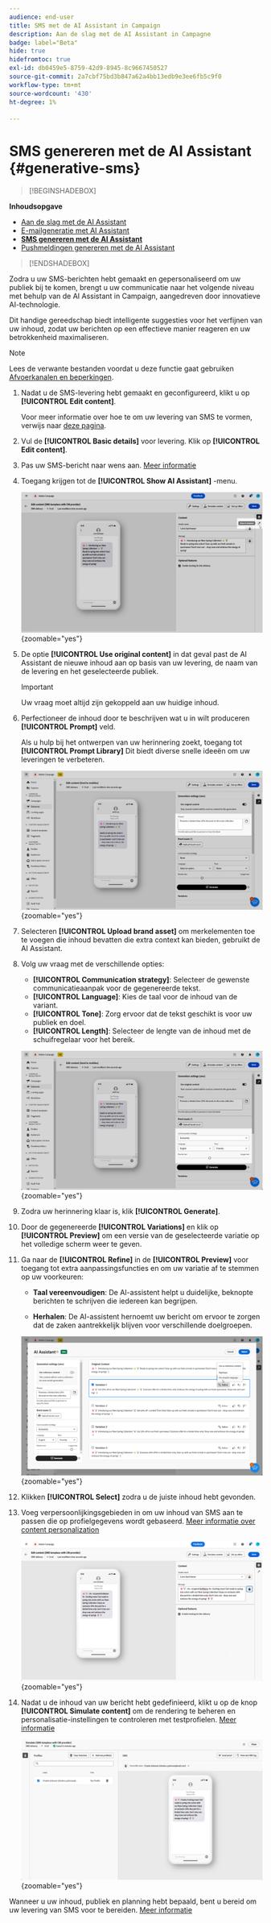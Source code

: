 ```yaml
---
audience: end-user
title: SMS met de AI Assistant in Campaign
description: Aan de slag met de AI Assistant in Campagne
badge: label="Beta"
hide: true
hidefromtoc: true
exl-id: db0459e5-8759-42d9-8945-8c9667450527
source-git-commit: 2a7cbf75bd3b847a62a4bb13edb9e3ee6fb5c9f0
workflow-type: tm+mt
source-wordcount: '430'
ht-degree: 1%

---
```


# SMS genereren met de AI Assistant {#generative-sms}

>[!BEGINSHADEBOX]

**Inhoudsopgave**

* [Aan de slag met de AI Assistant](generative-gs.md)
* [E-mailgeneratie met AI Assistant](generative-content.md)
* **[SMS genereren met de AI Assistant](generative-sms.md)**
* [Pushmeldingen genereren met de AI Assistant](generative-push.md)

>[!ENDSHADEBOX]

Zodra u uw SMS-berichten hebt gemaakt en gepersonaliseerd om uw publiek bij te komen, brengt u uw communicatie naar het volgende niveau met behulp van de AI Assistant in Campaign, aangedreven door innovatieve AI-technologie.

Dit handige gereedschap biedt intelligente suggesties voor het verfijnen van uw inhoud, zodat uw berichten op een effectieve manier reageren en uw betrokkenheid maximaliseren.

>[!NOTE]
>
>Lees de verwante bestanden voordat u deze functie gaat gebruiken [Afvoerkanalen en beperkingen](generative-gs.md#guardrails-and-limitations).

1. Nadat u de SMS-levering hebt gemaakt en geconfigureerd, klikt u op **[!UICONTROL Edit content]**.

   Voor meer informatie over hoe te om uw levering van SMS te vormen, verwijs naar [deze pagina](../sms/create-sms.md).

1. Vul de **[!UICONTROL Basic details]** voor levering. Klik op **[!UICONTROL Edit content]**.

1. Pas uw SMS-bericht naar wens aan. [Meer informatie](../sms/content-sms.md)

1. Toegang krijgen tot de **[!UICONTROL Show AI Assistant]** -menu.

   ![](assets/sms-genai-1.png){zoomable=&quot;yes&quot;}

1. De optie **[!UICONTROL Use original content]** in dat geval past de AI Assistant de nieuwe inhoud aan op basis van uw levering, de naam van de levering en het geselecteerde publiek.

   >[!IMPORTANT]
   >
   > Uw vraag moet altijd zijn gekoppeld aan uw huidige inhoud.

1. Perfectioneer de inhoud door te beschrijven wat u in wilt produceren **[!UICONTROL Prompt]** veld.

   Als u hulp bij het ontwerpen van uw herinnering zoekt, toegang tot **[!UICONTROL Prompt Library]** Dit biedt diverse snelle ideeën om uw leveringen te verbeteren.

   ![](assets/sms-genai-2.png){zoomable=&quot;yes&quot;}

1. Selecteren **[!UICONTROL Upload brand asset]** om merkelementen toe te voegen die inhoud bevatten die extra context kan bieden, gebruikt de AI Assistant.

1. Volg uw vraag met de verschillende opties:

   * **[!UICONTROL Communication strategy]**: Selecteer de gewenste communicatieaanpak voor de gegenereerde tekst.
   * **[!UICONTROL Language]**: Kies de taal voor de inhoud van de variant.
   * **[!UICONTROL Tone]**: Zorg ervoor dat de tekst geschikt is voor uw publiek en doel.
   * **[!UICONTROL Length]**: Selecteer de lengte van de inhoud met de schuifregelaar voor het bereik.

   ![](assets/sms-genai-3.png){zoomable=&quot;yes&quot;}

1. Zodra uw herinnering klaar is, klik **[!UICONTROL Generate]**.

1. Door de gegenereerde **[!UICONTROL Variations]** en klik op **[!UICONTROL Preview]** om een versie van de geselecteerde variatie op het volledige scherm weer te geven.

1. Ga naar de **[!UICONTROL Refine]** in de **[!UICONTROL Preview]** voor toegang tot extra aanpassingsfuncties en om uw variatie af te stemmen op uw voorkeuren:

   * **Taal vereenvoudigen**: De AI-assistent helpt u duidelijke, beknopte berichten te schrijven die iedereen kan begrijpen.

   * **Herhalen**: De AI-assistent hernoemt uw bericht om ervoor te zorgen dat de zaken aantrekkelijk blijven voor verschillende doelgroepen.

   ![](assets/sms-genai-4.png){zoomable=&quot;yes&quot;}

1. Klikken **[!UICONTROL Select]** zodra u de juiste inhoud hebt gevonden.

1. Voeg verpersoonlijkingsgebieden in om uw inhoud van SMS aan te passen die op profielgegevens wordt gebaseerd. [Meer informatie over content personalization](../personalization/personalize.md)

   ![](assets/sms-genai-5.png){zoomable=&quot;yes&quot;}

1. Nadat u de inhoud van uw bericht hebt gedefinieerd, klikt u op de knop **[!UICONTROL Simulate content]** om de rendering te beheren en personalisatie-instellingen te controleren met testprofielen. [Meer informatie](../preview-test/preview-content.md)

   ![](assets/sms-genai-6.png){zoomable=&quot;yes&quot;}

Wanneer u uw inhoud, publiek en planning hebt bepaald, bent u bereid om uw levering van SMS voor te bereiden. [Meer informatie](../monitor/prepare-send.md)

